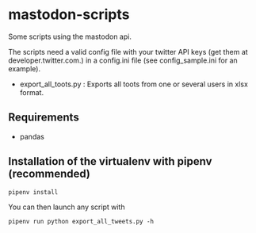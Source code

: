 # mastodon-scripts

Some scripts using the mastodon api.

The scripts need a valid config file with your twitter API keys (get them at developer.twitter.com.) in a config.ini file (see config_sample.ini for an example).

- export_all_toots.py : Exports all toots from one or several users in xlsx format.

## Requirements

- pandas

## Installation of the virtualenv with pipenv (recommended)

```
pipenv install
```

You can then launch any script with

```
pipenv run python export_all_tweets.py -h
```

